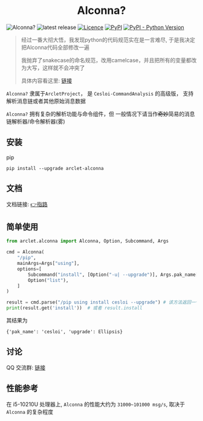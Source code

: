 <div align="center"> 

# Alconna?

</div>

![Alconna?](https://img.shields.io/badge/NeverGonna-GiveYouUp-2564c2.svg)
![latest release](https://img.shields.io/github/release/ArcletProject/Alconna)
[![Licence](https://img.shields.io/github/license/ArcletProject/Alconna)](https://github.com/ArcletProject/Alconna/blob/master/LICENSE)
[![PyPI](https://img.shields.io/pypi/v/arclet-alconna)](https://pypi.org/project/arclet-alconna)
[![PyPI - Python Version](https://img.shields.io/pypi/pyversions/arclet-alconna)](https://www.python.org/)

> 经过一番大彻大悟，我发现python的代码规范实在是一言难尽, 于是我决定把Alconna代码全部修改一遍
> 
> 我抛弃了snakecase的命名规范，改用camelcase，并且把所有的变量都改为大写，这样就不会冲突了
> 
> 具体内容看这里: [链接](https://b23.tv/g49y0K)

`Alconna?` 隶属于`ArcletProject`， 是 `Cesloi-CommandAnalysis` 的高级版，
支持解析消息链或者其他原始消息数据

`Alconna?` 拥有复杂的解析功能与命令组件，但 一般情况下请当作~~奇妙~~简易的消息链解析器/命令解析器(雾)

## 安装

pip
```
pip install --upgrade arclet-alconna
```

## 文档

文档链接: [👉指路](https://y.music.163.com/m/song?app_version=8.1.70&id=5221167&userid=3269267634)

## 简单使用
```python
from arclet.alconna import Alconna, Option, Subcommand, Args

cmd = Alconna(
    "/pip",
    mainArgs=Args["using"],
    options=[
        Subcommand("install", [Option("-u| --upgrade")], Args.pak_name[str]),
        Option("list"),
    ]
)

result = cmd.parse("/pip using install cesloi --upgrade") # 该方法返回一个Arpamar类的实例
print(result.get('install'))  # 或者 result.install
```
其结果为
```
{'pak_name': 'cesloi', 'upgrade': Ellipsis}
```

## 讨论

QQ 交流群: [链接](https://jq.qq.com/?_wv=1027&k=PUPOnCSH)

## 性能参考
在 i5-10210U 处理器上, `Alconna` 的性能大约为 `31000~101000 msg/s`, 取决于 `Alconna` 的复杂程度